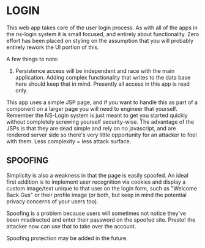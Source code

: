 # LOGIN

This web app takes care of the user login process. As with all
of the apps in the ns-login system it is small focused, and entirely
about functionality. Zero effort has been placed on styling on the 
assumption that you will probably entirely rework the UI portion of this.

A few things to note: 
1. Persistence access will be independent and race with the main 
   application. Adding complex functionality that writes to the 
   data base here should keep that in mind. Presently all access 
   in this app is read only.
   
This app uses a simple JSP page, and if you want to handle this as part of
a component on a larger page you will need to engineer that yourself. 
Remember the NS-Login system is just meant to get you started quickly
without completely screwing yourself security-wise. The advantage of the
JSPs is that they are dead simple and rely on no javascript, and are 
rendered server side so there's very little opportunity for an attacker
to fool with them. Less complexity = less attack surface.

## SPOOFING

Simplicity is also a weakness in that the page is easily spoofed. An ideal
first addition is to implement user recognition via cookies and display a custom
image/text unique to that user on the login form, such as "Welcome Back Gus"
or their profile image (or both, but keep in mind the potential privacy
concerns of your users too).

Spoofing is a problem because users will sometimes not notice they've 
been misdirected and enter their password on the spoofed site. Presto!
the attacker now can use that to take over the account.

Spoofing protection may be added in the future.